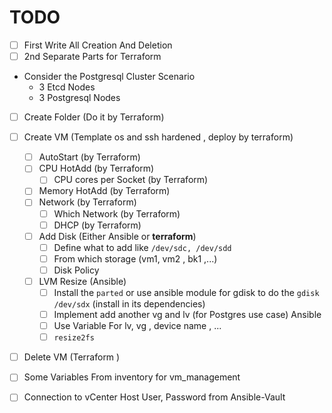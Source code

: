 # TODO

- [ ] First Write All Creation And Deletion
- [ ] 2nd Separate Parts for Terraform

- Consider the Postgresql Cluster Scenario
  - 3 Etcd Nodes
  - 3 Postgresql Nodes


- [ ] Create Folder (Do it by Terraform)
- [ ] Create VM (Template os and ssh hardened , deploy by terraform)
  - [ ] AutoStart (by Terraform)
  - [ ] CPU HotAdd (by Terraform)
    - [ ] CPU cores per Socket (by Terraform)
  - [ ] Memory HotAdd (by Terraform)
  - [ ] Network (by Terraform)
    - [ ] Which Network (by Terraform)
    - [ ] DHCP (by Terraform)

  - [ ] Add Disk (Either Ansible or **terraform**)
    - [ ] Define what to add like `/dev/sdc, /dev/sdd`
    - [ ] From which storage (vm1, vm2 , bk1 ,...)
    - [ ] Disk Policy

  - [ ] LVM Resize (Ansible)
    - [ ] Install the `parted` or use ansible module for gdisk to do the `gdisk /dev/sdx` (install in its dependencies)
    - [ ] Implement add another vg and lv (for Postgres use case) Ansible
    - [ ] Use Variable For lv, vg , device name , ...
    - [ ] `resize2fs`

- [ ] Delete VM (Terraform )

- [ ] Some Variables From inventory for vm_management
- [ ] Connection to vCenter Host User, Password from Ansible-Vault

